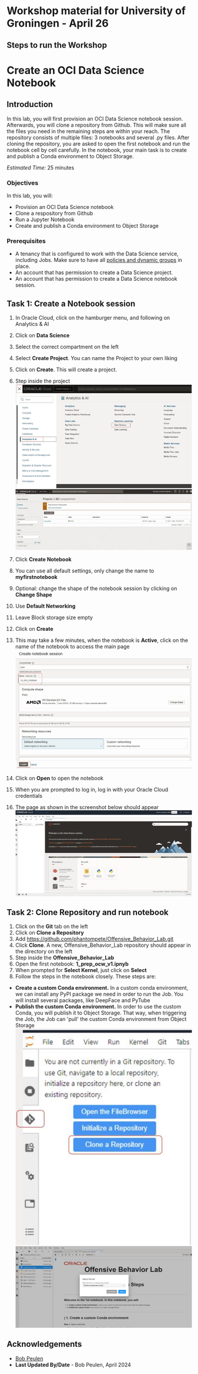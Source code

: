 # Workshop material for University of Groningen - April 26



## **Steps to run the Workshop**



# Create an OCI Data Science Notebook

## Introduction

In this lab, you will first provision an OCI Data Science notebook session. Afterwards, you will clone a repository from Github. This will make sure all the files you  need in the remaining steps are within your reach. The repository consists of multiple files: 3 notebooks and several .py files. After cloning the repository, you are asked to open the first notebook and run the notebook cell by cell carefully. In the notebook, your main task is to create and publish a Conda environment to Object Storage.

*Estimated Time:* 25 minutes

### Objectives

In this lab, you will:
* Provision an OCI Data Science notebook
* Clone a respository from Github
* Run a Jupyter Notebook
* Create and publish a Conda environment to Object Storage

### Prerequisites

* A tenancy that is configured to work with the Data Science service, including Jobs. Make sure to have all [policies and dynamic groups](https://docs.oracle.com/en-us/iaas/data-science/using/policies.htm) in place.
* An account that has permission to create a Data Science project.
* An account that has permission to create a Data Science notebook session.


## Task 1: Create a Notebook session

1. In Oracle Cloud, click on the hamburger menu, and following on Analytics & AI
2. Click on **Data Science**
3. Select the correct compartment on the left
4. Select **Create Project**. You can name the Project to your own liking
5. Click on **Create**. This will create a project.
6. Step inside the project
  ![lab_2_img_1_data_science](images/lab_2_img_1_data_science.jpg)
  ![lab_2_img_2_data_science_project](images/lab_2_img_2_data_science_project.jpg)

7.	Click **Create Notebook**
8.	You can use all default settings, only change the name to **myfirstnotebook**
9.	Optional: change the shape of the notebook session by clicking on **Change Shape**
10.	Use **Default Networking**
11.	Leave Block storage size empty
12.	Click on **Create**
13.	This may take a few minutes, when the notebook is **Active**, click on the name of the notebook to access the main page
  ![lab_2_img_3_notebook_session](images/lab_2_img_3_notebook_session.jpg)

14.	Click on **Open** to open the notebook
15.	When you are prompted to log in, log in with your Oracle Cloud credentials
16.	The page as shown in the screenshot below should appear
  ![lab_2_img_4_notebook](images/lab_2_img_4_notebook.jpg)

## Task 2: Clone Repository and run notebook

1. Click on the **Git** tab on the left
2. Click on **Clone a Repository**
3. Add https://github.com/phantompete/Offensive_Behavior_Lab.git
4. Click **Clone**. A new, Offensive\_Behavior\_Lab repository should appear in the directory on the left
5. Step inside the **Offensive\_Behavior\_Lab**
6. Open the first notebook: **1\_prep\_ocw\_v1.ipnyb**
7. When prompted for **Select Kernel**, just click on **Select**
8. Follow the steps in the notebook closely. These steps are:

* **Create a custom Conda environment.** In a custom conda environment, we can install any PyPI package we need in order to run the Job. You will install several packages, like DeepFace and PyTube
* **Publish the custom Conda environment.** In order to use the custom Conda, you will publish it to Object Storage. That way, when triggering the Job, the Job can 'pull' the custom Conda environment from Object Storage
  ![lab_2_img_5_clone_repository](images/lab_2_img_5_clone_repository.jpg)
  ![lab_2_img_6_notebook_kernel](images/lab_2_img_6_notebook_kernel.jpg)



## Acknowledgements
* [Bob Peulen](https://www.linkedin.com/in/bobpeulen/)
* **Last Updated By/Date** - Bob Peulen, April 2024
